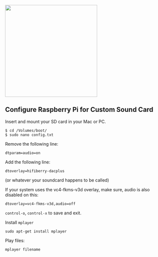 <a href="https://www.hifiberry.com/docs/software/configuring-linux-3-18-x/"><img src="https://www.hifiberry.com/wp-content/themes/hifiberry/assets/images/hifiberry_logo.svg" width="300px"></a>

## Configure Raspberry Pi for Custom Sound Card

Insert and mount your SD card in your Mac or PC.

```
$ cd /Volumes/boot/
$ sudo nano config.txt
```

Remove the following line:

```
dtparam=audio=on
```

Add the following line:

```
dtoverlay=hifiberry-dacplus
```

(or whatever your soundcard happens to be called)

If your system uses the vc4-fkms-v3d overlay, make sure, audio is also disabled on this:

```
dtoverlay=vc4-fkms-v3d,audio=off
```

`control-o`, `control-x` to save and exit.

Install `mplayer`

```
sudo apt-get install mplayer
```

Play files:

```
mplayer filename
```
